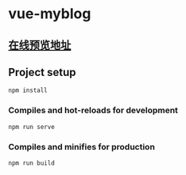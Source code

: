 # vue-myblog

## [在线预览地址](http://121.41.11.84/kouding)

## Project setup
```
npm install
```

### Compiles and hot-reloads for development
```
npm run serve
```

### Compiles and minifies for production
```
npm run build
```

